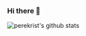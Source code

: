 ### Hi there 👋

![perekrist's github stats](https://github-readme-stats.vercel.app/api?username=perekrist&show_icons=true&theme=tokyonight)
